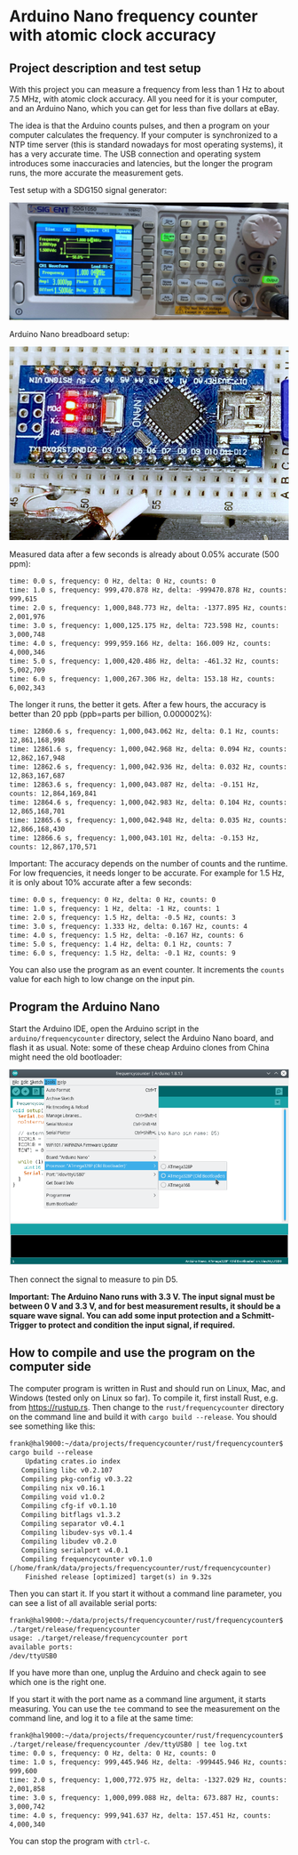 # Arduino Nano frequency counter with atomic clock accuracy

## Project description and test setup
With this project you can measure a frequency from less than 1 Hz to about 7.5 MHz, with atomic clock accuracy. All you need for it is your computer, and an Arduino Nano, which you can get for less than five dollars at eBay.

The idea is that the Arduino counts pulses, and then a program on your computer calculates the frequency. If your computer is synchronized to a NTP time server (this is standard nowadays for most operating systems), it has a very accurate time. The USB connection and operating system introduces some inaccuracies and latencies, but the longer the program runs, the more accurate the measurement gets.

Test setup with a SDG150 signal generator:

![signal generator](signal-generator.jpg)

Arduino Nano breadboard setup:

![breadboard setup](test-setup.jpg)

Measured data after a few seconds is already about 0.05% accurate (500 ppm):

```
time: 0.0 s, frequency: 0 Hz, delta: 0 Hz, counts: 0
time: 1.0 s, frequency: 999,470.878 Hz, delta: -999470.878 Hz, counts: 999,615
time: 2.0 s, frequency: 1,000,848.773 Hz, delta: -1377.895 Hz, counts: 2,001,976
time: 3.0 s, frequency: 1,000,125.175 Hz, delta: 723.598 Hz, counts: 3,000,748
time: 4.0 s, frequency: 999,959.166 Hz, delta: 166.009 Hz, counts: 4,000,346
time: 5.0 s, frequency: 1,000,420.486 Hz, delta: -461.32 Hz, counts: 5,002,709
time: 6.0 s, frequency: 1,000,267.306 Hz, delta: 153.18 Hz, counts: 6,002,343
```

The longer it runs, the better it gets. After a few hours, the accuracy is better than 20 ppb (ppb=parts per billion, 0.000002%):

```
time: 12860.6 s, frequency: 1,000,043.062 Hz, delta: 0.1 Hz, counts: 12,861,168,998
time: 12861.6 s, frequency: 1,000,042.968 Hz, delta: 0.094 Hz, counts: 12,862,167,948
time: 12862.6 s, frequency: 1,000,042.936 Hz, delta: 0.032 Hz, counts: 12,863,167,687
time: 12863.6 s, frequency: 1,000,043.087 Hz, delta: -0.151 Hz, counts: 12,864,169,841
time: 12864.6 s, frequency: 1,000,042.983 Hz, delta: 0.104 Hz, counts: 12,865,168,701
time: 12865.6 s, frequency: 1,000,042.948 Hz, delta: 0.035 Hz, counts: 12,866,168,430
time: 12866.6 s, frequency: 1,000,043.101 Hz, delta: -0.153 Hz, counts: 12,867,170,571
```

Important: The accuracy depends on the number of counts and the runtime. For low frequencies, it needs longer to be accurate. For example for 1.5 Hz, it is only about 10% accurate after a few seconds:

```
time: 0.0 s, frequency: 0 Hz, delta: 0 Hz, counts: 0
time: 1.0 s, frequency: 1 Hz, delta: -1 Hz, counts: 1
time: 2.0 s, frequency: 1.5 Hz, delta: -0.5 Hz, counts: 3
time: 3.0 s, frequency: 1.333 Hz, delta: 0.167 Hz, counts: 4
time: 4.0 s, frequency: 1.5 Hz, delta: -0.167 Hz, counts: 6
time: 5.0 s, frequency: 1.4 Hz, delta: 0.1 Hz, counts: 7
time: 6.0 s, frequency: 1.5 Hz, delta: -0.1 Hz, counts: 9
```

You can also use the program as an event counter. It increments the `counts` value for each high to low change on the input pin.

## Program the Arduino Nano
Start the Arduino IDE, open the Arduino script in the `arduino/frequencycounter` directory, select the Arduino Nano board, and flash it as usual. Note: some of these cheap Arduino clones from China might need the old bootloader:

![bootloader setup](arduino.png)

Then connect the signal to measure to pin D5.

**Important: The Arduino Nano runs with 3.3 V. The input signal must be between 0 V and 3.3 V, and for best measurement results, it should be a square wave signal. You can add some input protection and a Schmitt-Trigger to protect and condition the input signal, if required.**

## How to compile and use the program on the computer side
The computer program is written in Rust and should run on Linux, Mac, and Windows (tested only on Linux so far). To compile it, first install Rust, e.g. from https://rustup.rs. Then change to the `rust/frequencycounter` directory on the command line and build it with `cargo build --release`. You should see something like this:
```
frank@hal9000:~/data/projects/frequencycounter/rust/frequencycounter$ cargo build --release
    Updating crates.io index
   Compiling libc v0.2.107
   Compiling pkg-config v0.3.22
   Compiling nix v0.16.1
   Compiling void v1.0.2
   Compiling cfg-if v0.1.10
   Compiling bitflags v1.3.2
   Compiling separator v0.4.1
   Compiling libudev-sys v0.1.4
   Compiling libudev v0.2.0
   Compiling serialport v4.0.1
   Compiling frequencycounter v0.1.0 (/home/frank/data/projects/frequencycounter/rust/frequencycounter)
    Finished release [optimized] target(s) in 9.32s
```
Then you can start it. If you start it without a command line parameter, you can see a list of all available serial ports:
```
frank@hal9000:~/data/projects/frequencycounter/rust/frequencycounter$ ./target/release/frequencycounter 
usage: ./target/release/frequencycounter port
available ports:
/dev/ttyUSB0
```
If you have more than one, unplug the Arduino and check again to see which one is the right one.

If you start it with the port name as a command line argument, it starts measuring. You can use the `tee` command to see the measurement on the command line, and log it to a file at the same time:
```
frank@hal9000:~/data/projects/frequencycounter/rust/frequencycounter$ ./target/release/frequencycounter /dev/ttyUSB0 | tee log.txt
time: 0.0 s, frequency: 0 Hz, delta: 0 Hz, counts: 0
time: 1.0 s, frequency: 999,445.946 Hz, delta: -999445.946 Hz, counts: 999,600
time: 2.0 s, frequency: 1,000,772.975 Hz, delta: -1327.029 Hz, counts: 2,001,858
time: 3.0 s, frequency: 1,000,099.088 Hz, delta: 673.887 Hz, counts: 3,000,742
time: 4.0 s, frequency: 999,941.637 Hz, delta: 157.451 Hz, counts: 4,000,340
```
You can stop the program with `ctrl-c`.
